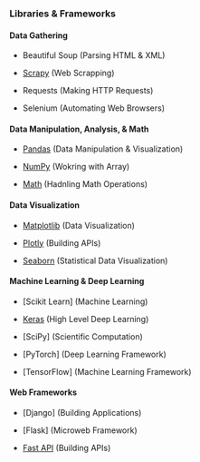 ### Libraries & Frameworks

#### Data Gathering 
  - Beautiful Soup 
    (Parsing HTML & XML)
    
  - [Scrapy](https://docs.scrapy.org/en/latest/)
    (Web Scrapping)
    
  - Requests 
    (Making HTTP Requests)
    
  - Selenium 
    (Automating Web Browsers)

#### Data Manipulation, Analysis, & Math
  - [Pandas](https://pandas.pydata.org/pandas-docs/stable/reference/io.html)
    (Data Manipulation & Visualization)
    
  - [NumPy](https://numpy.org/doc/stable/reference/arrays.html)
    (Wokring with Array)
    
  - [Math](https://docs.python.org/3/library/math.html)
    (Hadnling Math Operations)
  
#### Data Visualization 
  - [Matplotlib](https://matplotlib.org/stable/gallery/lines_bars_and_markers/index.html)
    (Data Visualization)
    
  - [Plotly](https://plotly.com/python/)
    (Building APIs)
    
  - [Seaborn](https://seaborn.pydata.org/tutorial/introduction.html)
    (Statistical Data Visualization)
  
#### Machine Learning & Deep Learning
  - [Scikit Learn]
    (Machine Learning)
    
  - [Keras](https://scikit-learn.org/stable/)
    (High Level Deep Learning)
    
  - [SciPy]
    (Scientific Computation)
    
  - [PyTorch]
    (Deep Learning Framework)
    
  - [TensorFlow]
    (Machine Learning Framework)
  
#### Web Frameworks
  - [Django]
    (Building Applications)
    
  - [Flask]
    (Microweb Framework)
    
  - [Fast API]()
    (Building APIs)
